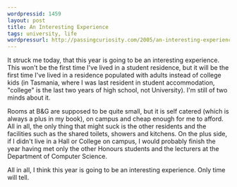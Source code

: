 ```yaml
---
wordpressid: 1459
layout: post
title: An Interesting Experience
tags: university, life
wordpressurl: http://passingcuriosity.com/2005/an-interesting-experience/
---
```


It struck me today, that this year is going to be an interesting experience.
This won't be the first time I've lived in a student residence, but it will be
the first time I've lived in a residence populated with adults instead of
college kids (in Tasmania, where I was last resident in student accommodation,
"college" is the last two years of high school, not University). I'm still of
two minds about it.

Rooms at B&G are supposed to be quite small, but it is self catered (which is
always a plus in my book), on campus and cheap enough for me to afford. All in
all, the only thing that might suck is the other residents and the facilities
such as the shared toilets, showers and kitchens. On the plus side, if I
didn't live in a Hall or College on campus, I would probably finish the year
having met only the other Honours students and the lecturers at the Department
of Computer Science.

All in all, I think this year is going to be an interesting experience. Only
time will tell.
